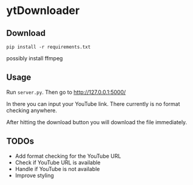 # ytDownloader

## Download

`pip install -r requirements.txt`

possibly install ffmpeg

## Usage

Run `server.py`. Then go to http://127.0.0.1:5000/

In there you can input your YouTube link. There currently is no format checking anywhere.

After hitting the download button you will download the file immediately.

## TODOs

- Add format checking for the YouTube URL
- Check if YouTube URL is available
- Handle if YouTube is not available
- Improve styling
